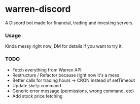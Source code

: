 # warren-discord
A Discord bot made for financial, trading and investing servers.

### Usage
Kinda messy right now, DM for details if you want to try it.

### TODO
* Fetch everything from Warren API
* Restructure / Refactor because right now it's a mess
* Better calls for trading hours -> CRON instead of setTimeout
* Update `$help` command
* Generic error message (permissions, wrong command, etc)
* Add stock price fetching
